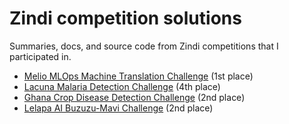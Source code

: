 # Zindi competition solutions

Summaries, docs, and source code from Zindi competitions that I participated in.

 - [Melio MLOps Machine Translation Challenge](https://github.com/stefan027/zindi-competitions/tree/main/melio_mlops_mt_challenge) (1st place)
 - [Lacuna Malaria Detection Challenge](https://github.com/stefan027/zindi-competitions/tree/main/lacuna_malaria_detection_challenge) (4th place)
 - [Ghana Crop Disease Detection Challenge](https://github.com/stefan027/zindi-competitions/tree/main/ghana_crop_disease_detection) (2nd place)
 - [Lelapa AI Buzuzu-Mavi Challenge](https://github.com/stefan027/zindi-competitions/tree/main/lelapa_buzuzu_mavi) (2nd place)
